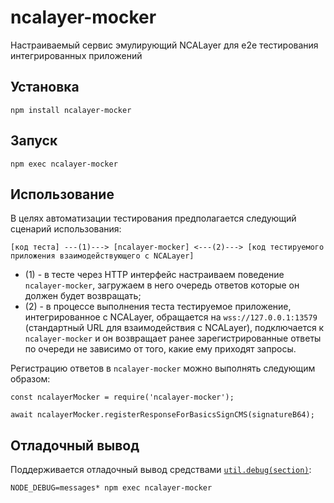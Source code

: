 # ncalayer-mocker
Настраиваемый сервис эмулирующий NCALayer для e2e тестирования интегрированных приложений

## Установка

```
npm install ncalayer-mocker
```

## Запуск

```
npm exec ncalayer-mocker
```

## Использование

В целях автоматизации тестирования предполагается следующий сценарий использования:

```
[код теста] ---(1)---> [ncalayer-mocker] <---(2)---> [код тестируемого приложения взаимодействующего с NCALayer]
```

- (1) - в тесте через HTTP интерфейс настраиваем поведение `ncalayer-mocker`, загружаем в него очередь ответов которые он должен будет возвращать;
- (2) - в процессе выполнения теста тестируемое приложение, интегрированное с NCALayer, обращается на `wss://127.0.0.1:13579` (стандартный URL для взаимодействия с NCALayer), подключается к `ncalayer-mocker` и он возвращает ранее зарегистрированные ответы по очереди не зависимо от того, какие ему приходят запросы.


Регистрацию ответов в `ncalayer-mocker` можно выполнять следующим образом:

```
const ncalayerMocker = require('ncalayer-mocker');

await ncalayerMocker.registerResponseForBasicsSignCMS(signatureB64);
```

## Отладочный вывод

Поддерживается отладочный вывод средствами [`util.debug(section)`](https://nodejs.org/docs/latest/api/util.html#utildebugsection):

```
NODE_DEBUG=messages* npm exec ncalayer-mocker
```